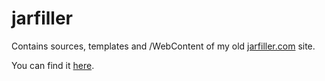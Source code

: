 jarfiller
=========
Contains sources, templates and /WebContent of my old <a href="http://timjansen.github.io/jarfiller/">jarfiller.com</a> site.

You can find it <a href="http://timjansen.github.io/jarfiller/">here</a>.

